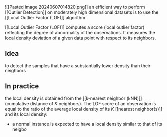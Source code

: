 ![[Pasted image 20240607014820.png]]
an efficient way to perform [[Outlier Detection]] on moderately high dimensional datasets is to use the [[Local Outlier Factor (LOF)]] algorithm

[[Local Outlier Factor (LOF)]] computes a score (local outlier factor) reflecting the degree of abnormality of the observations. It measures the local density deviation of a given data point with respect to its neighbors.
## Idea
to detect the samples that have a substantially lower density than their neighbors
## In practice
the local density is obtained from the [[k-nearest neighbor (kNN)]] (cumulative distance of $K$ neighbors). The LOF score of an observation is equal to the ratio of the average local density of its $K$ [[nearest neighbor(s)]] and its local density:
- a normal instance is expected to have a local density similar to that of its neigbo
